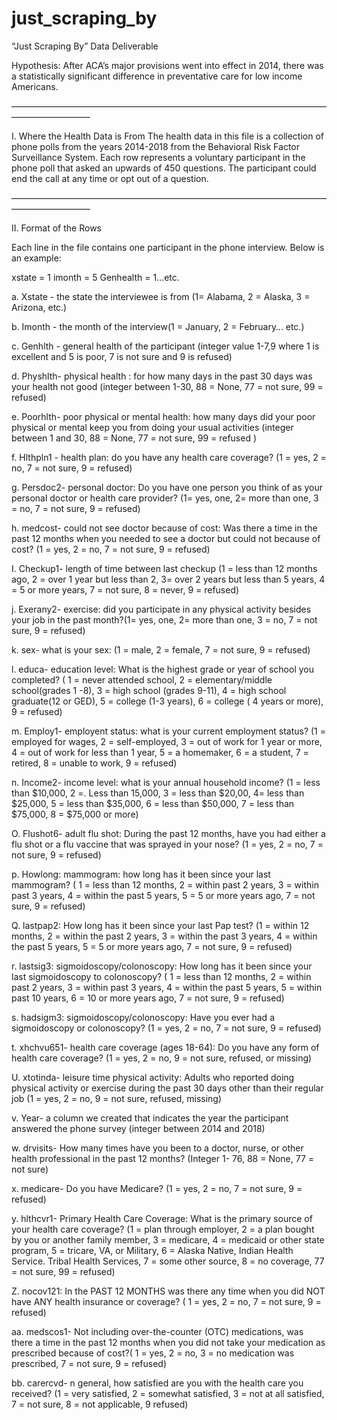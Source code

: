 # just_scraping_by
“Just Scraping By” Data Deliverable

Hypothesis: After ACA’s major provisions went into effect in 2014, there was a statistically significant difference in preventative care for low income Americans. 

—————————————————————————————————————————————

I. Where the Health Data is From 
The health data in this file is a collection of phone polls from the years 2014-2018 from the Behavioral Risk Factor Surveillance System. Each row represents a voluntary participant in the phone poll that asked an upwards of 450 questions. The participant could end the call at any time or opt out of a question. 

—————————————————————————————————————————————

II. Format of the Rows

Each line in the file contains one participant in the phone interview. Below is an example:

xstate = 1 imonth = 5 Genhealth = 1…etc.

a. Xstate - the state the interviewee is from (1= Alabama, 2 = Alaska, 3 = Arizona, etc.)

b. Imonth - the month of the interview(1 = January, 2 = February… etc.)

c. Genhlth - general health of the participant (integer value 1-7,9 where 1 is excellent and 5 is poor, 7 is not sure and 9 is refused)

d. Physhlth- physical health : for how many days in the past 30 days was your health not good (integer between 1-30, 88 = None, 77 = not sure, 99 = refused)

e. Poorhlth- poor physical or mental health: how many days did your poor physical or mental keep you from doing your usual activities (integer between 1 and 30, 88 = None, 77 = not sure, 99 = refused )

f. Hlthpln1 - health plan: do you have any health care coverage? (1 = yes, 2 = no, 7 = not sure, 9 = refused)

g. Persdoc2- personal doctor: Do you have one person you think of as your personal doctor or health care provider? (1= yes, one, 2= more than one, 3 = no, 7 = not sure, 9 = refused)

h. medcost- could not see doctor because of cost: Was there a time in the past 12 months when you needed to see a doctor but could not because of cost? (1 = yes, 2 = no, 7 = not sure, 9 = refused)

I. Checkup1- length of time between last checkup (1 = less than 12 months ago, 2 = over 1 year but less than 2, 3= over 2 years but less than 5 years, 4 = 5 or more years, 7 = not sure, 8 = never, 9 = refused)

j. Exerany2- exercise: did you participate in any physical activity besides your job in the past month?(1= yes, one, 2= more than one, 3 = no, 7 = not sure, 9 = refused)

k. sex- what is your sex: (1 = male, 2 = female, 7 = not sure, 9 = refused)

l. educa- education level: What is the highest grade or year of school you completed? ( 1 = never attended school, 2 = elementary/middle school(grades 1 -8), 3 = high school (grades 9-11), 4 = high school graduate(12 or GED), 5 = college (1-3 years), 6 = college ( 4 years or more), 9 = refused)

m. Employ1- employent status: what is your current employment status? (1 = employed for wages, 2 = self-employed, 3 = out of work for 1 year or more, 4 = out of work for less than 1 year, 5 = a homemaker, 6 = a student, 7 = retired, 8 = unable to work, 9 = refused)

n. Income2- income level: what is your annual household income? (1 = less than $10,000, 2 =. Less than 15,000, 3 = less than $20,00, 4= less than $25,000, 5 = less than $35,000, 6 = less than $50,000, 7 = less than $75,000, 8 = $75,000 or more)

O. Flushot6- adult flu shot: During the past 12 months, have you had either a flu shot or a flu vaccine that was sprayed in your nose? (1 = yes, 2 = no, 7 = not sure, 9 = refused)

p. Howlong: mammogram: how long has it been since your last mammogram? ( 1 = less than 12 months, 2 = within past 2 years, 3 = within past 3 years, 4 = within the past 5 years, 5 = 5 or more years ago, 7 = not sure, 9 = refused)

Q. lastpap2: How long has it been since your last Pap test? (1 = within 12 months, 2 = within the past 2 years, 3 = within the past 3 years, 4 = within the past 5 years, 5 = 5 or more years ago, 7 = not sure, 9 = refused)

r. lastsig3: sigmoidoscopy/colonoscopy: How long has it been since your last sigmoidoscopy to colonoscopy? ( 1 = less than 12 months, 2 = within past 2 years, 3 = within past 3 years, 4 = within the past 5 years, 5 = within past 10 years, 6 = 10 or more years ago, 7 = not sure, 9 = refused)

s. hadsigm3: sigmoidoscopy/colonoscopy: Have you ever had a sigmoidoscopy or colonoscopy? (1 = yes, 2 = no, 7 = not sure, 9 = refused)

t. xhchvu651- health care coverage (ages 18-64): Do you have any form of health care coverage? (1 = yes, 2 = no, 9 = not sure, refused, or missing) 

U. xtotinda- leisure time physical activity: Adults who reported doing physical activity or exercise during the past 30 days other than their regular job (1 = yes, 2 = no, 9 = not sure, refused, missing)

v. Year- a column we created that indicates the year the participant answered the phone survey (integer between 2014 and 2018)

w. drvisits- How many times have you been to a doctor, nurse, or other health professional in the past 12 months? (Integer 1- 76, 88 = None, 77 = not sure)

x. medicare- Do you have Medicare? (1 = yes, 2 = no, 7 = not sure, 9 = refused)

y. hlthcvr1- Primary Health Care Coverage: What is the primary source of your health care coverage? (1 = plan through employer, 2 = a plan bought by you or another family member, 3 = medicare, 4 = medicaid or other state program, 5 = tricare, VA, or Military, 6 = Alaska Native, Indian Health Service. Tribal Health Services, 7 = some other source, 8 = no coverage, 77 = not sure, 99 = refused)

Z. nocov121: In the PAST 12 MONTHS was there any time when you did NOT have ANY health insurance or coverage? ( 1 = yes, 2 = no, 7 = not sure, 9 = refused)

aa. medscos1- Not including over-the-counter (OTC) medications, was there a time in the past 12 months when you did not take your medication as prescribed because of cost?( 1 = yes, 2 = no, 3 = no medication was prescribed, 7 = not sure, 9 = refused)

bb. carercvd- n general, how satisfied are you with the health care you received? (1 = very satisfied, 2 = somewhat satisfied, 3 = not at all satisfied, 7 = not sure, 8 = not applicable, 9 refused)

